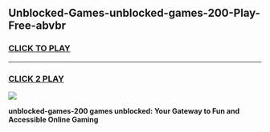 
## Unblocked-Games-unblocked-games-200-Play-Free-abvbr
<h3>
<a href="https://premium76.site?title=unblocked-games-200&ref=15A">CLICK TO PLAY</a></h3>
<hr>

<h3>
<a href="https://premium76.site?title=unblocked-games-200&ref=15A">CLICK 2 PLAY</a>
  
</h3>

<a href="https://premium76.site?title=unblocked-games-200&ref=15A"><img src="https://clearcache.store/games.png"></a>


**unblocked-games-200 games unblocked: Your Gateway to Fun and Accessible Online Gaming**
